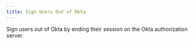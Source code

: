 ```yaml
---
title: Sign Users Out of Okta
---
```


Sign users out of Okta by ending their session on the Okta authorization server.

<StackSelector snippet="remotesignout"/>
